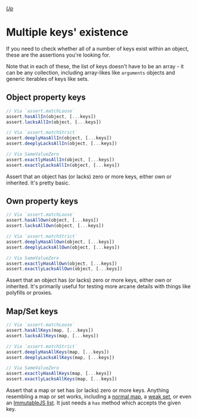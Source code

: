 [*Up*](./README.md)

# Multiple keys' existence

If you need to check whether all of a number of keys exist within an object, these are the assertions you're looking for.

Note that in each of these, the list of keys doesn't have to be an array - it can be any collection, including array-likes like `arguments` objects and generic iterables of keys like sets.

## Object property keys

```js
// Via `assert.matchLoose`
assert.hasAllIn(object, [...keys])
assert.lacksAllIn(object, [...keys])

// Via `assert.matchStrict`
assert.deeplyHasAllIn(object, [...keys])
assert.deeplyLacksAllIn(object, [...keys])

// Via SameValueZero
assert.exactlyHasAllIn(object, [...keys])
assert.exactlyLacksAllIn(object, [...keys])
```

Assert that an object has (or lacks) zero or more keys, either own or inherited. It's pretty basic.

## Own property keys

```js
// Via `assert.matchLoose`
assert.hasAllOwn(object, [...keys])
assert.lacksAllOwn(object, [...keys])

// Via `assert.matchStrict`
assert.deeplyHasAllOwn(object, [...keys])
assert.deeplyLacksAllOwn(object, [...keys])

// Via SameValueZero
assert.exactlyHasAllOwn(object, [...keys])
assert.exactlyLacksAllOwn(object, [...keys])
```

Assert that an object has (or lacks) zero or more keys, either own or inherited. It's primarily useful for testing more arcane details with things like polyfills or proxies.

## Map/Set keys

```js
// Via `assert.matchLoose`
assert.hasAllKeys(map, [...keys])
assert.lacksAllKeys(map, [...keys])

// Via `assert.matchStrict`
assert.deeplyHasAllKeys(map, [...keys])
assert.deeplyLacksAllKeys(map, [...keys])

// Via SameValueZero
assert.exactlyHasAllKeys(map, [...keys])
assert.exactlyLacksAllKeys(map, [...keys])
```

Assert that a map or set has (or lacks) zero or more keys. Anything resembling a map or set works, including a [normal map](https://developer.mozilla.org/en-US/docs/Web/JavaScript/Reference/Global_Objects/Map), a [weak set](https://developer.mozilla.org/en-US/docs/Web/JavaScript/Reference/Global_Objects/WeakSet), or even an [ImmutableJS list](https://facebook.github.io/immutable-js/docs/#/List). It just needs a `has` method which accepts the given key.
